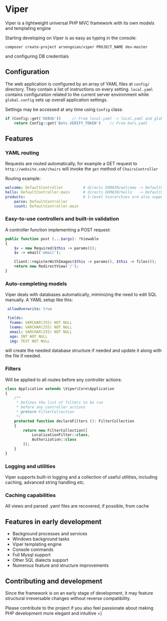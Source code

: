 # Viper

Viper is a lightweight universal PHP MVC framework with its own models and templating engine

Starting developing on Viper is as easy as typing in the console:
    
    composer create-project arsengoian/viper PROJECT_NAME dev-master
    
and configuring DB credentials

## Configuration

The web application is configured by an array of YAML files at `config/` directory. They contain a list of instructions on every setting. `local.yaml` contains configuration related to the current server environment while `global.config` sets up overall application settings.

Settings may be accessed at any time using `Config` class:
```php
if (Config::get('DEBUG'))     // From local.yaml -> local.yaml and global.yaml don't need a prefix
    return Config::get('Bots.VERIFY_TOKEN')    // From bots.yaml
```
    
## Features    

### YAML routing
Requests are routed automatically, for example a GET request to `http://website.com/chairs` will invoke the `get` method of `ChairsController`

Routing example:

```yaml
welcome: DefaultController         # directs DOMAIN/welcome -> DefaultController::get($http_params)
hello: DefaultController.main      # directs DOMAIN/hello   -> DefaultController::main($http_params)
products:                          # 1-level hierarchies are also supported
    parse: DefaultController
    count: DefaultController.main
```        
### Easy-to-use controllers and built-in validation
A controller function implementing a POST request:
```php
public function post (...$args): ?Viewable
{
    $v = new Required($this -> params());                                 // Create validator
    $v -> email('email');                                                 // Validate "email" field

    Client::registerWithImages($this -> params(), $this -> files());      // Create new model in the database
    return new RedirectView('/');                                         // Redirect to main page
}
```

### Auto-completing models
Viper deals with databases automatically, miminizing the need to edit SQL manually. A YAML setup like this:
```yaml
 allowOverwrite: true

 fields:
  fname: VARCHAR(255) NOT NULL
  lname: VARCHAR(255) NOT NULL
  email: VARCHAR(255) NOT NULL
  age: INT NOT NULL
  img: TEXT NOT NULL
```
will create the needed database structure if needed and update it along with the file if needed.

### Filters
Will be applied to all routes before any controller actions:
```php
class Application extends \Viper\Core\Application
{
    /**
     * Defines the list of filters to be run
     * before any controller actions
     * @return FilterCollection
     */
    protected function declareFilters (): FilterCollection
    {
        return new FilterCollection([
            LocalizationFilter::class,
            Authorization::class
        ]);
    }
}
```

### Logging and utilities 
Viper supports built-in logging and a collection of useful utilities, including caching, advanced string handling etc.

### Caching capabilities
All views and parsed .yaml files are recovered, if possible, from cache

## Features in early development
* Background processes and services
* Windows background tasks
* Viper templating engine
* Console commands
* Full Mysql support
* Other SQL dialects support
* Numerous feature and structure improvements

## Contributing and development
Since the framework is on an early stage of development, it may feature structural irreversable changes without reverse compatibility. 

Please contribute to the project if you also feel passionate about making PHP development more elegant and intuitive =)
